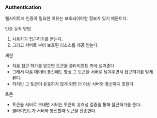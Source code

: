 ### Authentication

웹사이트에 인증이 필요한 이유는 보호되어야할 정보가 있기 때문이다.

인증 동작 방법

1. 사용자가 접근허가를 받는다.
2. 그리고 서버로 부터 보호된 리소스를 제공 받는다.

세션

- 처음 접근 허가를 받으면 토큰을 클라이언트 측에 넘겨준다
- 그래서 다음 데이터 통신에도 항상 그 토큰을 서버로 넘겨주면서 접근허가를 받게 된다.
- 하지만 그 토큰이 유효하지 않게 되면 더 이상 서버와 통신하지 못한다.

토큰

- 토큰을 서버로 보내면 서버는 토큰의 유효성 검증을 통해 접근허가를 준다.
- 클라이언트가 서버와 통신할때 토큰을 전송한다.

